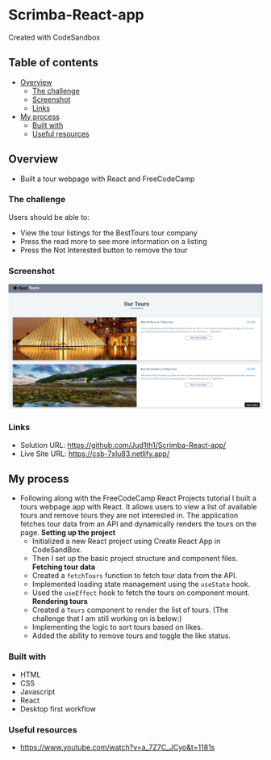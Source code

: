 # Scrimba-React-app
Created with CodeSandbox


## Table of contents

- [Overview](#overview)
  - [The challenge](#the-challenge)
  - [Screenshot](#screenshot)
  - [Links](#links)
- [My process](#my-process)
  - [Built with](#built-with)
  - [Useful resources](#useful-resources)


## Overview
- Built a tour webpage with React and FreeCodeCamp


### The challenge

Users should be able to:

- View the tour listings for the BestTours tour company
- Press the read more to see more information on a listing
- Press the Not Interested button to remove the tour 

### Screenshot

![](./Screenshot.tours.png)

### Links

- Solution URL: https://github.com/Jud1th1/Scrimba-React-app/
- Live Site URL: https://csb-7xlu83.netlify.app/

## My process
- Following along with the FreeCodeCamp React Projects tutorial I built a tours webpage app with React. It allows users to view a list of available tours and remove tours they are not interested in. The application fetches tour data from an API and dynamically renders the tours on the page.
**Setting up the project**
   - Initialized a new React project using Create React App in CodeSandBox.
   - Then I set up the basic project structure and component files.
**Fetching tour data**
   - Created a `fetchTours` function to fetch tour data from the API.
   - Implemented loading state management using the `useState` hook.
   - Used the `useEffect` hook to fetch the tours on component mount.
**Rendering tours**
   - Created a `Tours` component to render the list of tours.
(The challenge that I am still working on is below:)
   - Implementing the logic to sort tours based on likes. 
   - Added the ability to remove tours and toggle the like status.


### Built with

- HTML
- CSS
- Javascript
- React
- Desktop first workflow


### Useful resources
- https://www.youtube.com/watch?v=a_7Z7C_JCyo&t=1181s
